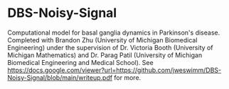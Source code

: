# DBS-Noisy-Signal
Computational model for basal ganglia dynamics in Parkinson's disease. Completed with Brandon Zhu (University of Michigan Biomedical Engineering) under the supervision of Dr. Victoria Booth (University of Michigan Mathematics) and Dr. Parag Patil (University of Michigan Biomedical Engineering and Medical School). See https://docs.google.com/viewer?url=https://github.com/jweswimm/DBS-Noisy-Signal/blob/main/writeup.pdf for more.
